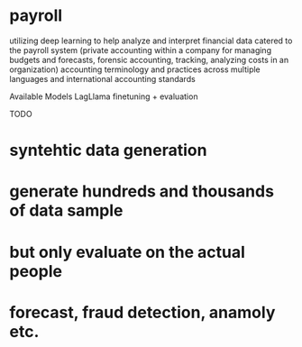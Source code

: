 # payroll

utilizing deep learning to help analyze and interpret financial data 
catered to the payroll system (private accounting within a company for managing budgets and forecasts, forensic accounting, tracking, analyzing costs in an organization)
accounting terminology and practices across multiple languages and international accounting standards

Available Models
    LagLlama finetuning + evaluation

TODO

# syntehtic data generation
# generate hundreds and thousands of data sample
# but only evaluate on the actual people
# forecast, fraud detection, anamoly etc.